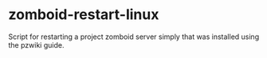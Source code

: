 # zomboid-restart-linux
Script for restarting a project zomboid server simply that was installed using the pzwiki guide.
